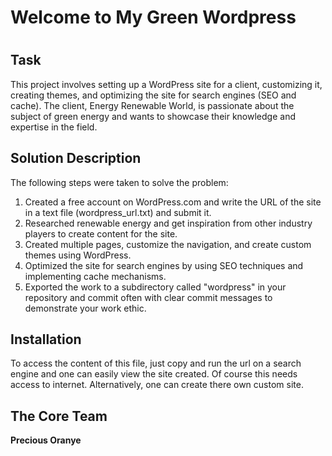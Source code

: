 <h1> Welcome to My Green Wordpress<h1>

<h2>Task</h2>
<p>This project involves setting up a WordPress site for a client, 
customizing it, creating themes, and optimizing the site for search engines (SEO and cache). The client, Energy Renewable World, is passionate about the subject of green energy and wants to showcase their knowledge and expertise in the field.</p>

<h2> Solution Description</h2>
<p>The following steps were taken to solve the problem:</p>
<ol>
<li>Created a free account on WordPress.com and write the URL of the site in a text file (wordpress_url.txt) and submit it.</li>

<li>Researched renewable energy and get inspiration from other industry players to create content for the site.</li>

<li>Created multiple pages, customize the navigation, and create custom themes using WordPress.</li>

<li>Optimized the site for search engines by using SEO techniques and implementing cache mechanisms.</li>

<li>Exported the work to a subdirectory called "wordpress" in your repository and commit often with clear commit messages to demonstrate your work ethic.</li>
</ol>

<h2>Installation</h2>
<p>To access the content of this file, just copy and run the url on a search engine and one can easily 
view the site created. Of course this needs access to internet.
Alternatively, one can create there own custom site.</p>

<h2>The Core Team</h2>
<p><strong>Precious Oranye</strong>



